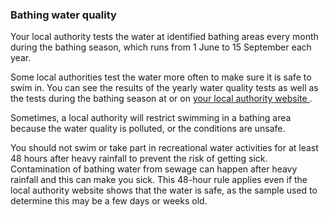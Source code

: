 ###  **Bathing water quality**

Your local authority tests the water at identified bathing areas every month
during the bathing season, which runs from 1 June to 15 September each year.

Some local authorities test the water more often to make sure it is safe to
swim in. You can see the results of the yearly water quality tests as well as
the tests during the bathing season at or on [ your local authority website
](https://www.gov.ie/en/publication/942f74-local-authorities/) .

Sometimes, a local authority will restrict swimming in a bathing area because
the water quality is polluted, or the conditions are unsafe.

You should not swim or take part in recreational water activities for at least
48 hours after heavy rainfall to prevent the risk of getting sick.
Contamination of bathing water from sewage can happen after heavy rainfall and
this can make you sick. This 48-hour rule applies even if the local authority
website shows that the water is safe, as the sample used to determine this may
be a few days or weeks old.
